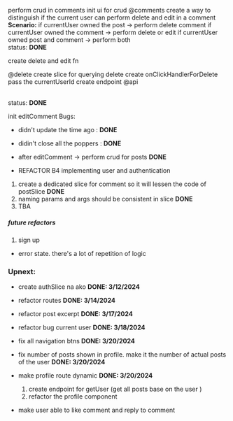 perform crud in comments
init ui for crud @comments
create a way to distinguish if the current user can perform delete and edit in a comment
<br><b>Scenario:</b>
if currentUser owned the post -> perform delete comment
if currentUser owned the comment -> perform delete or edit
if currentUser owned post and comment -> perform both
<br>
status: <b>DONE</b>
<br>

create delete and edit fn

@delete
create slice for querying delete
create onClickHandlerForDelete
pass the currentUserId
create endpoint @api

<br>
status: <b>DONE</b>
<br>

init editComment
Bugs:

- didn't update the time ago : <b>DONE</b>
- didin't close all the poppers : <b>DONE</b>

- after editComment -> perform crud for posts <b>DONE</b>

- REFACTOR B4 implementing user and authentication

1. create a dedicated slice for comment so it will lessen the code of postSlice <b>DONE</b>
2. naming params and args should be consistent in slice <b>DONE</b>
3. TBA

##### future refactors

1. sign up

- error state. there's a lot of repetition of logic

### Upnext:

- create authSlice na ako <b>DONE: 3/12/2024</b>
- refactor routes <b>DONE: 3/14/2024</b>
- refactor post excerpt <b>DONE: 3/17/2024</b>
- refactor bug current user <b>DONE: 3/18/2024</b>

- fix all navigation btns <b>DONE: 3/20/2024</b>
- fix number of posts shown in profile. make it the number of actual posts of the user <b>DONE: 3/20/2024</b>
- make profile route dynamic <b>DONE: 3/20/2024</b>
  1. create endpoint for getUser (get all posts base on the user )
  2. refactor the profile component
- make user able to like comment and reply to comment
